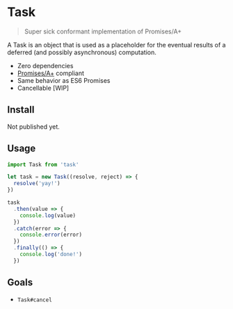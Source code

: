 # Task

> Super sick conformant implementation of Promises/A+

A Task is an object that is used as a placeholder for the eventual results of a
deferred (and possibly asynchronous) computation.

- Zero dependencies
- [Promises/A+](https://promisesaplus.com) compliant
- Same behavior as ES6 Promises
- Cancellable [WIP]

## Install

Not published yet.

## Usage

```javascript
import Task from 'task'

let task = new Task((resolve, reject) => {
  resolve('yay!')
})

task
  .then(value => {
    console.log(value)
  })
  .catch(error => {
    console.error(error)
  })
  .finally(() => {
    console.log('done!')
  })
```

## Goals

- `Task#cancel`

